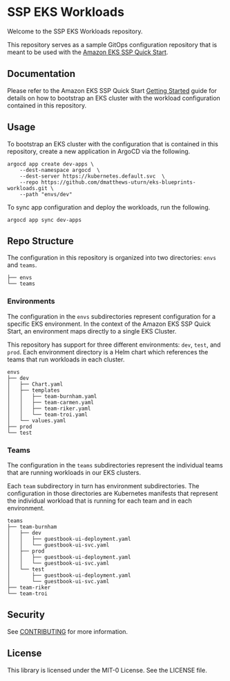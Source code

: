 # SSP EKS Workloads

Welcome to the SSP EKS Workloads repository.

This repository serves as a sample GitOps configuration repository that is meant to be used with the [Amazon EKS SSP Quick Start](https://github.com/aws-quickstart/quickstart-ssp-amazon-eks).

## Documentation  

Please refer to the Amazon EKS SSP Quick Start [Getting Started](https://aws-quickstart.github.io/quickstart-ssp-amazon-eks/getting-started/) guide for details on how to bootstrap an EKS cluster with the workload configuration contained in this repository.

## Usage 

To bootstrap an EKS cluster with the configuration that is contained in this repository, create a new application in ArgoCD via the following.

```
argocd app create dev-apps \
    --dest-namespace argocd  \
    --dest-server https://kubernetes.default.svc  \
    --repo https://github.com/dmatthews-uturn/eks-blueprints-workloads.git \
    --path "envs/dev"
```

To sync app configuration and deploy the workloads, run the following.

```
argocd app sync dev-apps 
```

## Repo Structure 

The configuration in this repository is organized into two directories: `envs` and `teams`. 

```
├── envs
└── teams
```

### Environments

The configuration in the `envs` subdirectories represent configuration for a specific EKS environment. In the context of the Amazon EKS SSP Quick Start, an environment maps directly to a single EKS Cluster. 

This repository has support for three different environments: `dev`, `test`, and `prod`. Each environment directory is a Helm chart which references the teams that run workloads in each cluster.

```
envs
├── dev
│   ├── Chart.yaml
│   ├── templates
│   │   ├── team-burnham.yaml
│   │   ├── team-carmen.yaml
│   │   ├── team-riker.yaml
│   │   └── team-troi.yaml
│   └── values.yaml
├── prod
└── test
```

### Teams

The configuration in the `teams` subdirectories represent the individual teams that are running workloads in our EKS clusters. 

Each `team` subdirectory in turn has environment subdirectories. The configuration in those directories are Kubernetes manifests that represent the individual workload that is running for each team and in each environment. 

```
teams
├── team-burnham
│   ├── dev
│   │   ├── guestbook-ui-deployment.yaml
│   │   └── guestbook-ui-svc.yaml
│   ├── prod
│   │   ├── guestbook-ui-deployment.yaml
│   │   └── guestbook-ui-svc.yaml
│   └── test
│       ├── guestbook-ui-deployment.yaml
│       └── guestbook-ui-svc.yaml
├── team-riker
└── team-troi
```
## Security

See [CONTRIBUTING](CONTRIBUTING.md#security-issue-notifications) for more information.

## License

This library is licensed under the MIT-0 License. See the LICENSE file.

